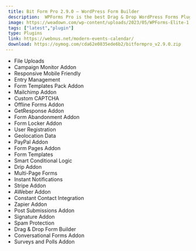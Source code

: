 ```yaml
---
 title: Bit Form Pro 2.9.0 – WordPress Form Builder
 description:  WPForms Pro is the best Drag & Drop WordPress Forms Plugin. Here are the features that makes WPForms the most powerful and user-friendly WordPress form builder in the market.
 image: https://weadown.com/wp-content/uploads/2023/05/WPForms-Elite-1.8.1.3-Nulled-Addons-Drag-Drop-WordPress-Forms-Plugin.jpg
 tags: ["latest","plugin"]
 type: Plugins
 link: https://webnus.net/modern-events-calendar/
 download: https://oymog.com/cda62e0835ede6b2/bitformpro_v2.9.0.zip
---
```

- File Uploads
- Campaign Monitor Addon
- Responsive Mobile Friendly
- Entry Management
- Form Templates Pack Addon
- Mailchimp Addon
- Custom CAPTCHA
- Offline Forms Addon
- GetResponse Addon
- Form Abandonment Addon
- Form Locker Addon
- User Registration
- Geolocation Data
- PayPal Addon
- Form Pages Addon
- Form Templates
- Smart Conditional Logic
- Drip Addon
- Multi-Page Forms
- Instant Notifications
- Stripe Addon
- AWeber Addon
- Constant Contact Integration
- Zapier Addon
- Post Submissions Addon
- Signature Addon
- Spam Protection
- Drag & Drop Form Builder
- Conversational Forms Addon
- Surveys and Polls Addon